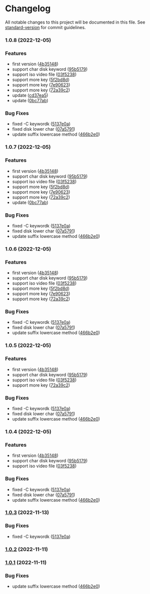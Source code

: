 # Changelog

All notable changes to this project will be documented in this file. See [standard-version](https://github.com/conventional-changelog/standard-version) for commit guidelines.

### 1.0.8 (2022-12-05)


### Features

* first version ([4b35148](https://github.com/Arylo/rnjav/commit/4b35148d4d1bc32873773d51d2dddfb2979724ed))
* support char disk keyword ([95b5179](https://github.com/Arylo/rnjav/commit/95b51790f7a4c2f13c1e120800849c1d2ab4b97e))
* support iso video file ([03f5238](https://github.com/Arylo/rnjav/commit/03f5238cd6c24d43316675aa7d25a90b42ec2640))
* support more key ([5f2bd8d](https://github.com/Arylo/rnjav/commit/5f2bd8d26543be159572ed45c23e5956c600ba97))
* support more key ([7e90623](https://github.com/Arylo/rnjav/commit/7e906233dd18ab34a81c797ff512c3ffc9fe6a7d))
* support more key ([72a39c2](https://github.com/Arylo/rnjav/commit/72a39c217578e47fd013a12a1c59cb545760cab7))
* update ([cd37ea5](https://github.com/Arylo/rnjav/commit/cd37ea522a4c9b311ceb6a8799ba21dc5bc9a520))
* update ([0bc77ab](https://github.com/Arylo/rnjav/commit/0bc77ab399ad49217a13fbf047a14adbfbebc096))


### Bug Fixes

* fixed -C keywordk ([5137e0a](https://github.com/Arylo/rnjav/commit/5137e0af7d99442392b0897280e83e66446af103))
* fixed disk lower char ([07a5791](https://github.com/Arylo/rnjav/commit/07a57910b9dec02d0420f6506516a18be196de42))
* update suffix lowercase method ([466b2e0](https://github.com/Arylo/rnjav/commit/466b2e021765e526d61163f532e163458a42f8e8))

### 1.0.7 (2022-12-05)


### Features

* first version ([4b35148](https://github.com/Arylo/rnjav/commit/4b35148d4d1bc32873773d51d2dddfb2979724ed))
* support char disk keyword ([95b5179](https://github.com/Arylo/rnjav/commit/95b51790f7a4c2f13c1e120800849c1d2ab4b97e))
* support iso video file ([03f5238](https://github.com/Arylo/rnjav/commit/03f5238cd6c24d43316675aa7d25a90b42ec2640))
* support more key ([5f2bd8d](https://github.com/Arylo/rnjav/commit/5f2bd8d26543be159572ed45c23e5956c600ba97))
* support more key ([7e90623](https://github.com/Arylo/rnjav/commit/7e906233dd18ab34a81c797ff512c3ffc9fe6a7d))
* support more key ([72a39c2](https://github.com/Arylo/rnjav/commit/72a39c217578e47fd013a12a1c59cb545760cab7))
* update ([0bc77ab](https://github.com/Arylo/rnjav/commit/0bc77ab399ad49217a13fbf047a14adbfbebc096))


### Bug Fixes

* fixed -C keywordk ([5137e0a](https://github.com/Arylo/rnjav/commit/5137e0af7d99442392b0897280e83e66446af103))
* fixed disk lower char ([07a5791](https://github.com/Arylo/rnjav/commit/07a57910b9dec02d0420f6506516a18be196de42))
* update suffix lowercase method ([466b2e0](https://github.com/Arylo/rnjav/commit/466b2e021765e526d61163f532e163458a42f8e8))

### 1.0.6 (2022-12-05)


### Features

* first version ([4b35148](https://github.com/Arylo/rnjav/commit/4b35148d4d1bc32873773d51d2dddfb2979724ed))
* support char disk keyword ([95b5179](https://github.com/Arylo/rnjav/commit/95b51790f7a4c2f13c1e120800849c1d2ab4b97e))
* support iso video file ([03f5238](https://github.com/Arylo/rnjav/commit/03f5238cd6c24d43316675aa7d25a90b42ec2640))
* support more key ([5f2bd8d](https://github.com/Arylo/rnjav/commit/5f2bd8d26543be159572ed45c23e5956c600ba97))
* support more key ([7e90623](https://github.com/Arylo/rnjav/commit/7e906233dd18ab34a81c797ff512c3ffc9fe6a7d))
* support more key ([72a39c2](https://github.com/Arylo/rnjav/commit/72a39c217578e47fd013a12a1c59cb545760cab7))


### Bug Fixes

* fixed -C keywordk ([5137e0a](https://github.com/Arylo/rnjav/commit/5137e0af7d99442392b0897280e83e66446af103))
* fixed disk lower char ([07a5791](https://github.com/Arylo/rnjav/commit/07a57910b9dec02d0420f6506516a18be196de42))
* update suffix lowercase method ([466b2e0](https://github.com/Arylo/rnjav/commit/466b2e021765e526d61163f532e163458a42f8e8))

### 1.0.5 (2022-12-05)


### Features

* first version ([4b35148](https://github.com/Arylo/rnjav/commit/4b35148d4d1bc32873773d51d2dddfb2979724ed))
* support char disk keyword ([95b5179](https://github.com/Arylo/rnjav/commit/95b51790f7a4c2f13c1e120800849c1d2ab4b97e))
* support iso video file ([03f5238](https://github.com/Arylo/rnjav/commit/03f5238cd6c24d43316675aa7d25a90b42ec2640))
* support more key ([72a39c2](https://github.com/Arylo/rnjav/commit/72a39c217578e47fd013a12a1c59cb545760cab7))


### Bug Fixes

* fixed -C keywordk ([5137e0a](https://github.com/Arylo/rnjav/commit/5137e0af7d99442392b0897280e83e66446af103))
* fixed disk lower char ([07a5791](https://github.com/Arylo/rnjav/commit/07a57910b9dec02d0420f6506516a18be196de42))
* update suffix lowercase method ([466b2e0](https://github.com/Arylo/rnjav/commit/466b2e021765e526d61163f532e163458a42f8e8))

### 1.0.4 (2022-12-05)


### Features

* first version ([4b35148](https://github.com/Arylo/rnjav/commit/4b35148d4d1bc32873773d51d2dddfb2979724ed))
* support char disk keyword ([95b5179](https://github.com/Arylo/rnjav/commit/95b51790f7a4c2f13c1e120800849c1d2ab4b97e))
* support iso video file ([03f5238](https://github.com/Arylo/rnjav/commit/03f5238cd6c24d43316675aa7d25a90b42ec2640))


### Bug Fixes

* fixed -C keywordk ([5137e0a](https://github.com/Arylo/rnjav/commit/5137e0af7d99442392b0897280e83e66446af103))
* fixed disk lower char ([07a5791](https://github.com/Arylo/rnjav/commit/07a57910b9dec02d0420f6506516a18be196de42))
* update suffix lowercase method ([466b2e0](https://github.com/Arylo/rnjav/commit/466b2e021765e526d61163f532e163458a42f8e8))

### [1.0.3](https://github.com/Arylo/rnjav/compare/v1.0.2...v1.0.3) (2022-11-13)


### Bug Fixes

* fixed -C keywordk ([5137e0a](https://github.com/Arylo/rnjav/commit/5137e0af7d99442392b0897280e83e66446af103))

### [1.0.2](https://github.com/Arylo/rnjav/compare/v1.0.1...v1.0.2) (2022-11-11)

### [1.0.1](https://github.com/Arylo/rnjav/compare/v1.0.0...v1.0.1) (2022-11-11)


### Bug Fixes

* update suffix lowercase method ([466b2e0](https://github.com/Arylo/rnjav/commit/466b2e021765e526d61163f532e163458a42f8e8))
